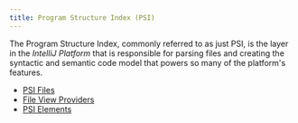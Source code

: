 ```yaml
---
title: Program Structure Index (PSI)
---
```


The Program Structure Index, commonly referred to as just PSI, is the layer in the _IntelliJ Platform_ that is responsible for parsing files and creating the syntactic and semantic code model that powers so many of the platform's features.

* [PSI Files](/basics/architectural_overview/psi_files.md)
* [File View Providers](/basics/architectural_overview/file_view_providers.md)
* [PSI Elements](/basics/architectural_overview/psi_elements.md)
